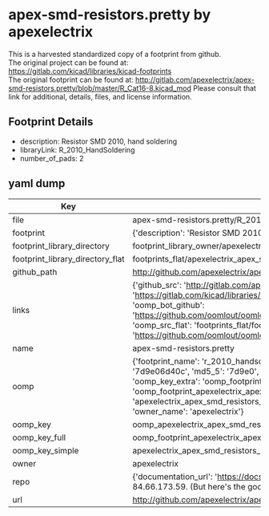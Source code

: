 # apex-smd-resistors.pretty by apexelectrix  
This is a harvested standardized copy of a footprint from github.  
The original project can be found at:  
https://gitlab.com/kicad/libraries/kicad-footprints  
The original footprint can be found at:
http://gitlab.com/apexelectrix/apex-smd-resistors.pretty/blob/master/R_Cat16-8.kicad_mod
Please consult that link for additional, details, files, and license information.  
## Footprint Details
* description: Resistor SMD 2010, hand soldering  
* libraryLink: R_2010_HandSoldering  
* number_of_pads: 2  
## yaml dump  
| Key | Value |  
| --- | --- |  
| file | apex-smd-resistors.pretty/R_2010_HandSoldering.kicad_mod |  
| footprint | {'description': 'Resistor SMD 2010, hand soldering', 'libraryLink': 'R_2010_HandSoldering', 'number_of_pads': 2} |  
| footprint_library_directory | footprint_library_owner/apexelectrix_apex-smd-resistors.pretty |  
| footprint_library_directory_flat | footprints_flat/apexelectrix_apex_smd_resistors_r_2010_handsoldering/working |  
| github_path | http://github.com/apexelectrix/apex-smd-resistors.pretty/blob/master/R_2010_HandSoldering.kicad_mod |  
| links | {'github_src': 'http://gitlab.com/apexelectrix/apex-smd-resistors.pretty/blob/master/R_Cat16-8.kicad_mod', 'github_src_repo': 'https://gitlab.com/kicad/libraries/kicad-footprints', 'oomp_bot': 'footprints/apexelectrix_apex_smd_resistors_r_2010_handsoldering/working', 'oomp_bot_github': 'https://github.com/oomlout/oomlout_oomp_footprint_bot/tree/main/footprints/apexelectrix_apex_smd_resistors_r_2010_handsoldering/working', 'oomp_src_flat': 'footprints_flat/footprints_flat/apexelectrix_apex_smd_resistors_r_2010_handsoldering/working', 'oomp_src_flat_github': 'https://github.com/oomlout/oomlout_oomp_footprint_src/tree/main/footprints_flat/apexelectrix_apex_smd_resistors_r_2010_handsoldering/working'} |  
| name | apex-smd-resistors.pretty |  
| oomp | {'footprint_name': 'r_2010_handsoldering', 'library_name': 'apex_smd_resistors', 'md5': '7d9e06d40c9192846816b12a8192fbe3', 'md5_10': '7d9e06d40c', 'md5_5': '7d9e0', 'md5_6': '7d9e06', 'oomp_key': 'oomp_apexelectrix_apex_smd_resistors_r_2010_handsoldering', 'oomp_key_extra': 'oomp_footprint_apexelectrix_apex_smd_resistors_r_2010_handsoldering', 'oomp_key_full': 'oomp_footprint_apexelectrix_apex_smd_resistors_r_2010_handsoldering_7d9e06', 'oomp_key_simple': 'apexelectrix_apex_smd_resistors_r_2010_handsoldering', 'original_filename': 'apex-smd-resistors.pretty/R_2010_HandSoldering.kicad_mod', 'owner_name': 'apexelectrix'} |  
| oomp_key | oomp_apexelectrix_apex_smd_resistors_r_2010_handsoldering |  
| oomp_key_full | oomp_footprint_apexelectrix_apex_smd_resistors_r_2010_handsoldering |  
| oomp_key_simple | apexelectrix_apex_smd_resistors_r_2010_handsoldering |  
| owner | apexelectrix |  
| repo | {'documentation_url': 'https://docs.github.com/rest/overview/resources-in-the-rest-api#rate-limiting', 'message': "API rate limit exceeded for 84.66.173.59. (But here's the good news: Authenticated requests get a higher rate limit. Check out the documentation for more details.)"} |  
| url | http://github.com/apexelectrix/apex-smd-resistors.pretty |  

